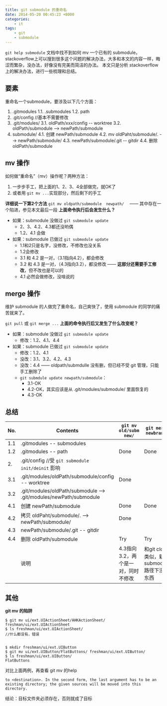 ```yaml
---
title: git submodule 的重命名
date: 2014-05-20 00:45:23 +8000
categories: 
    - it
tags:
    - git
    - submodule
---
```


`git help submodule` 文档中找不到如何 mv 一个已有的 submodule，stackoverflow上可以搜到很多这个问题的解决办法，大多和本文的内容一样，晦涩而繁杂，没办法，好像没有完美而简洁的办法。
本文只是分析 stackoverflow 上的解决办法，进行一些梳理和总结。

## 要素
重命名一个submodule，要涉及以下几个方面：

1.	.gitmodules
	1.1.	.submodules
	1.2.	path
2.	.git/config  //基本不需要修改 
3.	.git/modules/
	3.1.	oldPath/xxx/config -- worktree
	3.2.	oldPath/submodule -->  newPath/submodule
4.	submodule/
	4.1.	创建 newPath/submodule
	4.2.	mv oldPaht/submodule/*.* --> newPath/submodule/ 
	4.3.	newPath/submodule/.git -- gitdir
	4.4.	删除 oldPath/submodule

## mv 操作
如何做“重命名”（mv）操作呢？两种方法：   

1.	一步步手工，把上面的1、2、3、4全部做完，就OK了
2.	或者用 `git mv ...`实现部分，然后剩下的手工

**详细说一下第2个方法**
`git mv oldpath/submodule  newpath/  ` —— 其中存在一个陷进，参见本文最后一段
**上面命令执行后会发生什么？**
*	如果：submodule 没做过 `git submodule update`
	*	2、3、4.2、4.3都还没哟偶 
    *	1.2、4.1 会做
*	如果：submodule 已做过 `git submodule update`
    *	1.1和2只是名字，没修改，不修改也没关系
    *	1.2会修改
    *	3.1 和 4.2 是一对，（3.1指向4.2），都会修改
    *	3.2 和 4.3 是一对，（4.3指向3.2），都没修改 —— **这部分还需要手工修改**，但不改也是可以的
    *	4.1 必然会做修改，没啥说的

## merge 操作

维护 submodule 的人做完了重命名，自己爽快了，使用 submodule 的同学的痛苦就来了。

`git pull` 或 `git merge ...` 
**上面的命令执行后又发生了什么改变呢？**  
*	如果：submodule 没做过 `git submodule update`
	*	修改：1.2、4.1、4.4
*	如果：submodule 已做过 `git submodule update`
	*	修改：1.2、4.1
    *	没改：3.1、3.2、4.2、4.3
    *	没改：4.4 —— oldpath/submdulle 没有删，但已经不受 git 管理，只能手工删除了
    *	`git submdule update newpath/submodule`：
    	*	3.1-OK
        *	4.2-OK，其实应该是从 .git/modules/submodule/ 里面恢复的
        *	4.3-OK

## 总结

|No.|Contents|`git mv old/subm new/`|`git merge newbranch`|`git submodule update`|
|---|--------|----------------------|---------------------|----------------------|
|1.1|.gitmodules -- submodules                                          |  |  |  |
|1.2|.gitmodules -- path                                                | Done | Done |  |
|2. |.git/config //受 `git submodule init/deinit` 影响                  |  |  |  |
|3.1|.git/modules/oldPath/submodule/config -- worktree                  | Done |  | Done |
|3.2|.git/modules/oldPath/submodule —> .git/modules/newPath/submodule   |  |  |  |
|4.1|创建 newPath/submodule                                             | Done | Done |  |
|4.2|拷贝 oldPaht/submodule/. —> newPath/submodule/                       | Done |  | Done |
|4.3|newPath/submodule/.git -- gitdir                                   |  |  | Done |
|4.4|删除 oldPath/submodule                                             | Try | Try |  |
|   |说明| 4.3指向3.2，两个是一对，同时不修改| 和git clone类似，新的submodule路径下没有东西 |  |  |

## 其他
**git mv 的陷阱**
```
$ git mv ui/ext.UIActionSheet/AHKActionSheet/ freshman/ui/ext.UIActionSheet
$ ls freshman/ui/ext.UIActionSheet/     
//什么都没有，错误


$ mkdir freshman/ui/ext.UIButton
$ git mv ui/ext.UIButton/FlatButtons/ freshman/ui/ext.UIButton/
$ ls freshman/ui/ext.UIButton/
FlatButtons
```
对比上面两例，再查看 git mv 的help

    to <destination>. In the second form, the last argument has to be an existing directory; the given sources will be moved into this directory.

结论：目标文件夹必须存在，否则就成了目标

